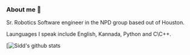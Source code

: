 ### About me 👋
Sr. Robotics Software engineer in the NPD group based out of Houston.

Launguages I speak include English, Kannada, Python and C\C++.

<!--
**ssrivatsa-oceaneering/ssrivatsa-oceaneering** is a ✨ _special_ ✨ repository because its `README.md` (this file) appears on your GitHub profile.

Here are some ideas to get you started:

- 🔭 I’m currently working on ...
- 🌱 I’m currently learning ...
- 👯 I’m looking to collaborate on ...
- 🤔 I’m looking for help with ...
- 💬 Ask me about ...
- 📫 How to reach me: ...
- 😄 Pronouns: ...
- ⚡ Fun fact: ...

[![Sidd's github stats](https://github-readme-stats.vercel.app/api?username=ssrivatsa-oceaneering&show_icons=true&theme=radical)](https://github.com/anuraghazra/github-readme-stats)
-->

[![Sidd's github stats](https://github-readme-stats.vercel.app/api?username=ssrivatsa-oceaneering&count_private=true&show_icons=true&theme=nightowl)
